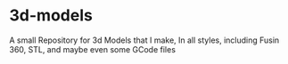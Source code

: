 # 3d-models

A small Repository for 3d Models that I make,
In all styles, including Fusin 360, STL, and maybe even some GCode files
